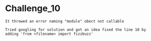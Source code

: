 # Challenge_10

    It throwed an error naming "module" obect not callable

    Tried googling for solution and got an idea fixed the line 10 by adding 'from <filename> import fizzbuzz'
